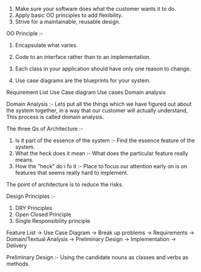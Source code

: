 1. Make sure your software does what the customer wants it to do.
2. Apply basic OO principles to add flexibility.
3. Strive for a maintainable, reusable design.


OO Principle :-
1. Encapsulate what varies.
2. Code to an interface rather than to an implementation.
3. Each class in your application should have only one reason to change.


1. Use case diagrams are the blueprints for your system.


Requirement List
Use Case diagram
Use cases
Domain analysis



Domain Analysis :- Lets put all the things which we have figured out about the system together, in a way that our customer will actually understand, This process is called
                    domain analysis.
                    

The three Qs of Architecture :-
1. Is it part of the essence of the system :- Find the essence feature of the system.
2. What the heck does it mean :- What does the particular feature really means.
3. How the "heck" do i fo it :- Place to focus our attention early on is on features that seems really hard to implement. 

The point of architecture is to reduce the risks.                    
            


Design Principles :-
1. DRY Principles
2. Open Closed Principle
3. Single Responsibility principle 




Feature List -> Use Case Diagram -> Break up problems -> Requirements -> Domain/Textual Analysis -> Preliminary Design -> Implementation -> Delivery

Preliminary Design :- Using the candidate nouns as classes and verbs as methods.  